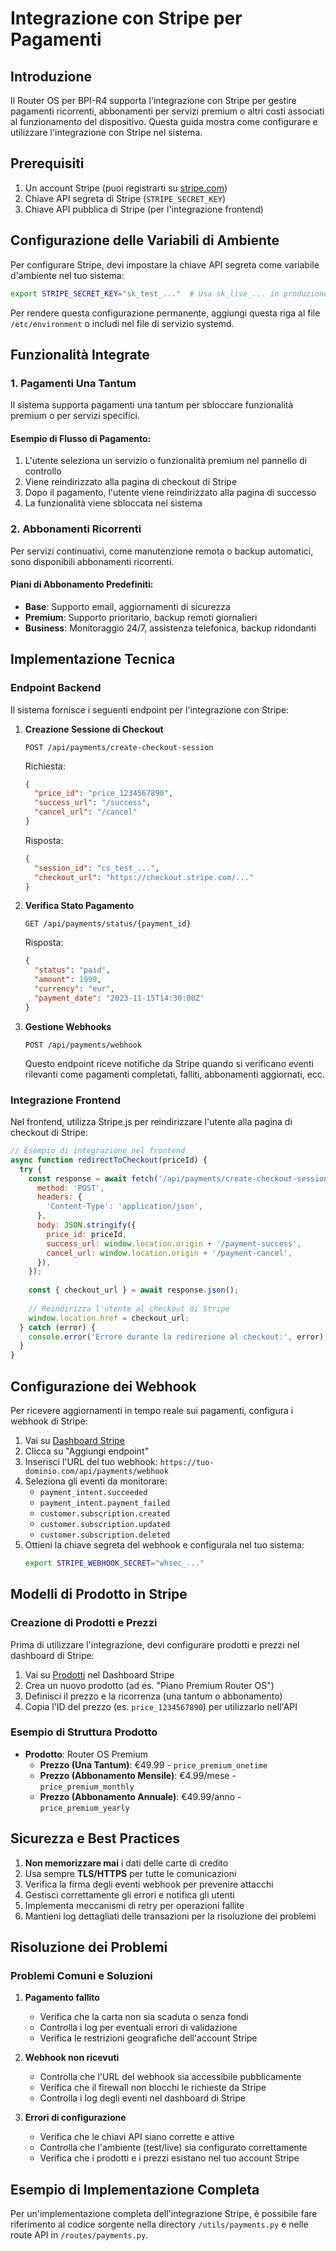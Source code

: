 # Integrazione con Stripe per Pagamenti

## Introduzione

Il Router OS per BPI-R4 supporta l'integrazione con Stripe per gestire pagamenti ricorrenti, abbonamenti per servizi premium o altri costi associati al funzionamento del dispositivo. Questa guida mostra come configurare e utilizzare l'integrazione con Stripe nel sistema.

## Prerequisiti

1. Un account Stripe (puoi registrarti su [stripe.com](https://stripe.com))
2. Chiave API segreta di Stripe (`STRIPE_SECRET_KEY`)
3. Chiave API pubblica di Stripe (per l'integrazione frontend)

## Configurazione delle Variabili di Ambiente

Per configurare Stripe, devi impostare la chiave API segreta come variabile d'ambiente nel tuo sistema:

```bash
export STRIPE_SECRET_KEY="sk_test_..."  # Usa sk_live_... in produzione
```

Per rendere questa configurazione permanente, aggiungi questa riga al file `/etc/environment` o includi nel file di servizio systemd.

## Funzionalità Integrate

### 1. Pagamenti Una Tantum

Il sistema supporta pagamenti una tantum per sbloccare funzionalità premium o per servizi specifici.

#### Esempio di Flusso di Pagamento:

1. L'utente seleziona un servizio o funzionalità premium nel pannello di controllo
2. Viene reindirizzato alla pagina di checkout di Stripe
3. Dopo il pagamento, l'utente viene reindirizzato alla pagina di successo
4. La funzionalità viene sbloccata nel sistema

### 2. Abbonamenti Ricorrenti

Per servizi continuativi, come manutenzione remota o backup automatici, sono disponibili abbonamenti ricorrenti.

#### Piani di Abbonamento Predefiniti:

- **Base**: Supporto email, aggiornamenti di sicurezza
- **Premium**: Supporto prioritario, backup remoti giornalieri
- **Business**: Monitoraggio 24/7, assistenza telefonica, backup ridondanti

## Implementazione Tecnica

### Endpoint Backend

Il sistema fornisce i seguenti endpoint per l'integrazione con Stripe:

1. **Creazione Sessione di Checkout**
   ```
   POST /api/payments/create-checkout-session
   ```
   Richiesta:
   ```json
   {
     "price_id": "price_1234567890",
     "success_url": "/success",
     "cancel_url": "/cancel"
   }
   ```
   
   Risposta:
   ```json
   {
     "session_id": "cs_test_...",
     "checkout_url": "https://checkout.stripe.com/..."
   }
   ```

2. **Verifica Stato Pagamento**
   ```
   GET /api/payments/status/{payment_id}
   ```
   
   Risposta:
   ```json
   {
     "status": "paid",
     "amount": 1999,
     "currency": "eur",
     "payment_date": "2023-11-15T14:30:00Z"
   }
   ```

3. **Gestione Webhooks**
   ```
   POST /api/payments/webhook
   ```
   
   Questo endpoint riceve notifiche da Stripe quando si verificano eventi rilevanti come pagamenti completati, falliti, abbonamenti aggiornati, ecc.

### Integrazione Frontend

Nel frontend, utilizza Stripe.js per reindirizzare l'utente alla pagina di checkout di Stripe:

```javascript
// Esempio di integrazione nel frontend
async function redirectToCheckout(priceId) {
  try {
    const response = await fetch('/api/payments/create-checkout-session', {
      method: 'POST',
      headers: {
        'Content-Type': 'application/json',
      },
      body: JSON.stringify({
        price_id: priceId,
        success_url: window.location.origin + '/payment-success',
        cancel_url: window.location.origin + '/payment-cancel',
      }),
    });
    
    const { checkout_url } = await response.json();
    
    // Reindirizza l'utente al checkout di Stripe
    window.location.href = checkout_url;
  } catch (error) {
    console.error('Errore durante la redirezione al checkout:', error);
  }
}
```

## Configurazione dei Webhook

Per ricevere aggiornamenti in tempo reale sui pagamenti, configura i webhook di Stripe:

1. Vai su [Dashboard Stripe](https://dashboard.stripe.com/webhooks)
2. Clicca su "Aggiungi endpoint"
3. Inserisci l'URL del tuo webhook: `https://tuo-dominio.com/api/payments/webhook`
4. Seleziona gli eventi da monitorare:
   - `payment_intent.succeeded`
   - `payment_intent.payment_failed`
   - `customer.subscription.created`
   - `customer.subscription.updated`
   - `customer.subscription.deleted`
5. Ottieni la chiave segreta del webhook e configurala nel tuo sistema:
   ```bash
   export STRIPE_WEBHOOK_SECRET="whsec_..."
   ```

## Modelli di Prodotto in Stripe

### Creazione di Prodotti e Prezzi

Prima di utilizzare l'integrazione, devi configurare prodotti e prezzi nel dashboard di Stripe:

1. Vai su [Prodotti](https://dashboard.stripe.com/products) nel Dashboard Stripe
2. Crea un nuovo prodotto (ad es. "Piano Premium Router OS")
3. Definisci il prezzo e la ricorrenza (una tantum o abbonamento)
4. Copia l'ID del prezzo (es. `price_1234567890`) per utilizzarlo nell'API

### Esempio di Struttura Prodotto

- **Prodotto**: Router OS Premium
  - **Prezzo (Una Tantum)**: €49.99 - `price_premium_onetime`
  - **Prezzo (Abbonamento Mensile)**: €4.99/mese - `price_premium_monthly`
  - **Prezzo (Abbonamento Annuale)**: €49.99/anno - `price_premium_yearly`

## Sicurezza e Best Practices

1. **Non memorizzare mai** i dati delle carte di credito
2. Usa sempre **TLS/HTTPS** per tutte le comunicazioni
3. Verifica la firma degli eventi webhook per prevenire attacchi
4. Gestisci correttamente gli errori e notifica gli utenti
5. Implementa meccanismi di retry per operazioni fallite
6. Mantieni log dettagliati delle transazioni per la risoluzione dei problemi

## Risoluzione dei Problemi

### Problemi Comuni e Soluzioni

1. **Pagamento fallito**
   - Verifica che la carta non sia scaduta o senza fondi
   - Controlla i log per eventuali errori di validazione
   - Verifica le restrizioni geografiche dell'account Stripe

2. **Webhook non ricevuti**
   - Controlla che l'URL del webhook sia accessibile pubblicamente
   - Verifica che il firewall non blocchi le richieste da Stripe
   - Controlla i log degli eventi nel dashboard di Stripe

3. **Errori di configurazione**
   - Verifica che le chiavi API siano corrette e attive
   - Controlla che l'ambiente (test/live) sia configurato correttamente
   - Verifica che i prodotti e i prezzi esistano nel tuo account Stripe

## Esempio di Implementazione Completa

Per un'implementazione completa dell'integrazione Stripe, è possibile fare riferimento al codice sorgente nella directory `/utils/payments.py` e nelle route API in `/routes/payments.py`.
